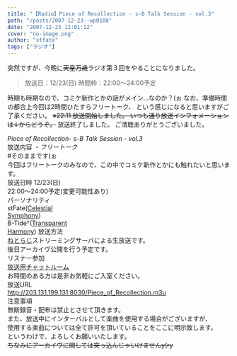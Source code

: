 ```yaml
---
title: "【Radio】Piece of Recollection - s-B Talk Session - vol.3"
path: "/posts/2007-12-23--wp0108"
date: "2007-12-23 12:01:12"
cover: "no-image.png"
author: "stfate"
tags: ["ラジオ"]
---
```


<style type="text/css">
<!--
p {white-space: pre-wrap};
-->
</style>

突然ですが、今晩に<del>天皇万歳</del>ラジオ第３回をやることになりました。
<blockquote>放送日：12/23(日)
時間枠：22:00～24:00予定</blockquote>
時期も時期なので、コミケ新作とかの話がメイン…なのか？(ぉ
なお、準備時間の都合上今回は2時間ひたすらフリートーク、
という感じになると思いますがご了承ください。
<del>※22:11 放送開始しました。
いつも通り放送インフォメーションは↓からどうぞ。</del>
放送終了しました。
ご清聴ありがとうございました。

<!--more-->
<em>Piece of Recollection- s-B Talk Session - vol.3</em>
<span class="topics">放送内容</span>
・<em>フリートーク</em>
#そのままです(ぉ
今回はフリートークのみなので、この中でコミケ新作とかにも触れたいと思います。
<span class="topics">放送日時</span>
12/23(日) 22:00～24:00予定(変更可能性あり)
<span class="topics">パーソナリティ</span>
stFate(<a href="http://stfate.net/" target="_blank">Celestial Symphony</a>)
B-Tide†(<a href="http://www.lampin.info/" target="_blank">Transparent Harmony</a>)
<span class="topics">放送方法</span>
<a href="http://live.ladio.livedoor.com/" target="_blank">ねとらじ</a>ストリーミングサーバによる生放送です。
後日アーカイヴ公開を行う予定です。
<span class="topics">リスナー参加</span>
<a href="http://stfate.net/chat/chat.cgi" target="_blank">放送用チャットルーム</a>
お時間のある方は是非お気軽にご入室ください。
<span class="topics">放送URL</span>
<a href="http://203.131.199.131:8030/Piece_of_Recollection.m3u" target="_blank">http://203.131.199.131:8030/Piece_of_Recollection.m3u</a>
<span class="topics">注意事項</span>
無断録音・配布は禁止とさせて頂きます。
また、放送中にインターバルとして楽曲を使用する場合がございますが、
使用する楽曲については全て許可を頂いていることをここに明示致します。
というわけで、よろしくお願いいたします。
<del>ちなみにアーカイヴに関しては突っ込んじゃいけませんy(ry</del>
